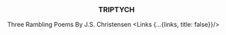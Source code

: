 <script context="module">
  import { genericPreloadForLinks } from 'helpers/genericPreloadForLinks'

  export async function preload(page) {
    return genericPreloadForLinks(page, this)
  }
</script>

<script>
  import Links from 'LinksList.svelte';
  import { makeReadableName } from 'helpers/makeReadableNameFromPath';

  export let links, lastPathSection

  const title = makeReadableName(lastPathSection)
</script>


<h3 style="text-align: center;">TRIPTYCH</h3> 

Three Rambling Poems By J.S. Christensen
<Links {...{links, title: false}}/>



